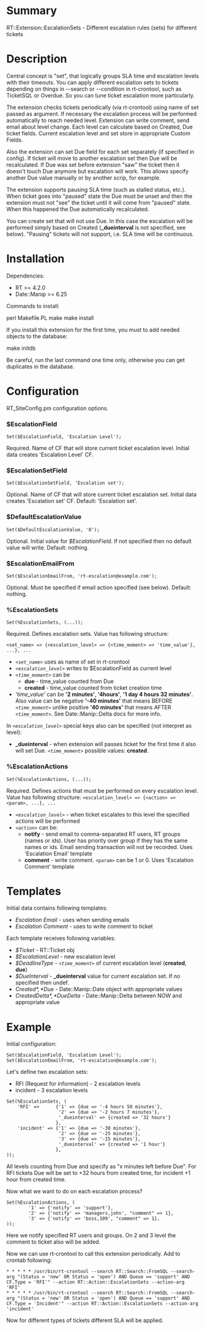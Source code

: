 # Summary

RT::Extension::EscalationSets - Different escalation rules (sets) for different tickets

# Description

Central concept is "set", that logically groups SLA time and escalation levels with their timeouts. You can apply different escalation sets to tickets depending on things in --search or --condition in rt-crontool, such as TicketSQL or Overdue. So you can tune ticket escalation more particularly.

The extension checks tickets periodically (via rt-crontool) using name of set passed as argument. If necessary the escalation process will be performed automatically to reach needed level. Extension can write comment, send email about level change. Each level can calculate based on Created, Due ticket fields.
Current escalation level and set store in appropriate Custom Fields. 

Also the extension can set Due field for each set separately (if specified in config). If ticket will move to another escalation set then Due will be recalculated. If Due was set before extension "saw" the ticket then it doesn't touch Due anymore but escalation will work. This allows specify another Due value manually or by another scrip, for example.

The extension supports pausing SLA time (such as stalled status, etc.). When ticket goes into "paused" state the Due must be unset and then the extension must not "see" the ticket until it will come from "paused" state. When this happened the Due automatically recalculated.

You can create set that will not use Due. In this case the escalation will be performed simply based on Created (**_dueinterval** is not specified, see below). "Pausing" tickets will not support, i.e. SLA time will be continuous.

# Installation

Dependencies:

* RT >= 4.2.0
* Date::Manip >= 6.25

Commands to install:

  perl Makefile.PL
  make
  make install

If you install this extension for the first time, you must to add needed objects to the database:

  make initdb

Be careful, run the last command one time only, otherwise you can get duplicates in the database.

# Configuration

RT_SiteConfig.pm configuration options.

### $EscalationField

```
Set($EscalationField, 'Escalation Level');
```

Required. Name of CF that will store current ticket escalation level. Initial data creates 'Escalation Level' CF.

### $EscalationSetField

```
Set($EscalationSetField, 'Escalation set');
```

Optional. Name of CF that will store current ticket escalation set. Initial data creates 'Escalation set' CF.
Default: 'Escalation set'.

### $DefaultEscalationValue

```
Set($DefaultEscalationValue, '0');
```

Optional. Initial value for *$EscalationField*. If not specified then no default value will write.
Default: nothing.

### $EscalationEmailFrom

```
Set($EscalationEmailFrom, 'rt-escalation@example.com');
```

Optional. Must be specified if email action specified (see below).
Default: nothing.

### %EscalationSets

```
Set(%EscalationSets, (...));
```

Required. Defines escalation sets.
Value has following structure:

`<set_name> => {<escalation_level> => {<time_moment> => 'time_value'}, ...}, ...`

* *`<set_name>`* uses as name of set in rt-crontool
* *`<escalation_level>`* writes to $EscalationField as current level
* *`<time_moment>`* can be
    * **due** - time_value counted from Due
    * **created** - time_value counted from ticket creation time
* *'time_value'* can be **'2 minutes'**, **'4hours'**, **'1 day 4 hours 32 minutes'**. Also value can be negative **'-40 minutes'** that means BEFORE *`<time_moment>`* unlike positive **'40 minutes'** that means AFTER *`<time_moment>`*. See Date::Manip::Delta docs for more info.

In *`<escalation_level>`* special keys also can be specified (not interpret as level):

* **_dueinterval** - when extension will passes ticket for the first time it also will set Due. *`<time_moment>`* possible values: **created**.

### %EscalationActions

```
Set(%EscalationActions, (...));
```

Required. Defines actions that must be performed on every escalation level.
Value has following structure:
`<escalation_level> => {<action> => <param>, ...}, ...`

* *`<escalation_level>`* - when ticket escalates to this level the specified actions will be performed
* *`<action>`* can be:
    * **notify** - send email to comma-separated RT users, RT groups (names or ids). User has priority over group if they has the same names or ids. Email sending transaction will not be recorded. Uses 'Escalation Email' template
    * **comment** - write comment. `<param>` can be 1 or 0. Uses 'Escalation Comment' template

# Templates

Initial data contains following templates:

* *Escalation Email* - uses when sending emails
* *Escalation Comment* - uses to write comment to ticket

Each template receives following variables:

* *$Ticket* - RT::Ticket obj
* *$EscalationLevel* - new escalation level
* *$DeadlineType* - *`<time_moment>`* of current escalation level (**created**, **due**)
* *$DueInterval* - **_dueinterval** value for current escalation set. If no specified then undef.
* *$Created*, *$Due* - Date::Manip::Date object with appropriate values
* *$CreatedDelta*, *$DueDelta* - Date::Manip::Delta between NOW and appropriate value

# Example

Initial configuration:

```
Set($EscalationField, 'Escalation Level');
Set($EscalationEmailFrom, 'rt-escalation@example.com');
```

Let's define two escalation sets:

* RFI (Request for information) - 2 escalation levels
* incident - 3 escalation levels

```
Set(%EscalationSets, (
    'RFI' =>      {'1' => {due => '-4 hours 50 minutes'},
                   '2' => {due => '-2 hours 7 minutes'},
                   '_dueinterval' => {created => '32 hours'}
                  },
    'incident' => {'1' => {due => '-30 minutes'},
                   '2' => {due => '-25 minutes'},
                   '3' => {due => '-15 minutes'},
                   '_dueinterval' => {created => '1 hour'}
                  },
));
```

All levels counting from Due and specify as "x minutes left before Due". For RFI tickets Due will be set to +32 hours from created time, for incident +1 hour from created time.

Now what we want to do on each escalation process?

```
Set(%EscalationActions, (
        '1' => {'notify' => 'support'},
        '2' => {'notify' => 'managers,john', "comment" => 1},
        '3' => {'notify' => 'boss,109', "comment" => 1},
));
```

Here we notify specified RT users and groups. On 2 and 3 level the comment to ticket also will be added.

Now we can use rt-crontool to call this extension periodically. Add to crontab following:

```
* * * * * /usr/bin/rt-crontool --search RT::Search::FromSQL --search-arg "(Status = 'new' OR Status = 'open') AND Queue == 'support' AND CF.Type = 'RFI'" --action RT::Action::EscalationSets --action-arg 'RFI'
* * * * * /usr/bin/rt-crontool --search RT::Search::FromSQL --search-arg "(Status = 'new' OR Status = 'open') AND Queue == 'support' AND CF.Type = 'Incident'" --action RT::Action::EscalationSets --action-arg 'incident'
```

Now for different types of tickets different SLA will be applied.